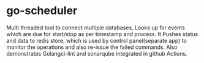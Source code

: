 # go-scheduler
Multi threaded tool to connect multiple databases, Looks up for events which are due for start/stop as per timestamp and process. 
It Pushes status and data to redis store, which is used by  control panel(separate app) to monitor the operations and also re-issue the failed commands.
Also demonstrates Golangci-lint and sonarqube integrated in github Actions.
